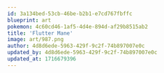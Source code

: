 ```yaml
---
id: 3a134bed-53cb-46be-b2b1-e7cd767fbffc
blueprint: art
pokemon: 4c60cd46-1af5-4d4e-894d-af29b8515ab2
title: 'Flutter Mane'
image: art/987.png
author: 4d8d6ede-5963-429f-9c2f-74b897007e0c
updated_by: 4d8d6ede-5963-429f-9c2f-74b897007e0c
updated_at: 1716679396
---
```

